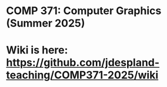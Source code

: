 # COMP 371: Computer Graphics (Summer 2025)

# Wiki is here: https://github.com/jdespland-teaching/COMP371-2025/wiki
